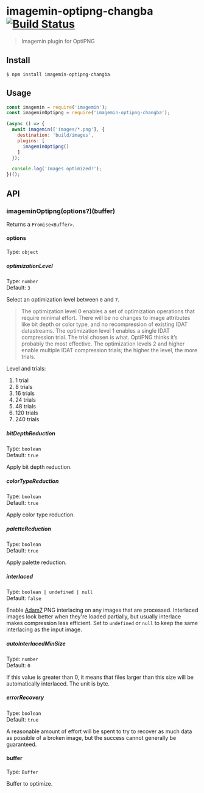 # imagemin-optipng-changba [![Build Status](http://img.shields.io/travis/ChangbaFE/imagemin-optipng.svg?style=flat)](https://travis-ci.org/ChangbaFE/imagemin-optipng)

> Imagemin plugin for OptiPNG

## Install

```
$ npm install imagemin-optipng-changba
```

## Usage

```js
const imagemin = require('imagemin');
const imageminOptipng = require('imagemin-optipng-changba');

(async () => {
  await imagemin(['images/*.png'], {
    destination: 'build/images',
    plugins: [
      imageminOptipng()
    ]
  });

  console.log('Images optimized!');
})();
```

## API

### imageminOptipng(options?)(buffer)

Returns a `Promise<Buffer>`.

#### options

Type: `object`

##### optimizationLevel

Type: `number`<br>
Default: `3`

Select an optimization level between `0` and `7`.

> The optimization level 0 enables a set of optimization operations that require minimal effort. There will be no changes to image attributes like bit depth or color type, and no recompression of existing IDAT datastreams. The optimization level 1 enables a single IDAT compression trial. The trial chosen is what. OptiPNG thinks it’s probably the most effective. The optimization levels 2 and higher enable multiple IDAT compression trials; the higher the level, the more trials.

Level and trials:

1. 1 trial
2. 8 trials
3. 16 trials
4. 24 trials
5. 48 trials
6. 120 trials
7. 240 trials

##### bitDepthReduction

Type: `boolean`<br>
Default: `true`

Apply bit depth reduction.

##### colorTypeReduction

Type: `boolean`<br>
Default: `true`

Apply color type reduction.

##### paletteReduction

Type: `boolean`<br>
Default: `true`

Apply palette reduction.

##### interlaced

Type: `boolean | undefined | null`<br>
Default: `false`

Enable [Adam7](https://en.wikipedia.org/wiki/Adam7_algorithm) PNG interlacing on any images that are processed. Interlaced images look better when they're loaded partially, but usually interlace makes compression less efficient. Set to `undefined` or `null` to keep the same interlacing as the input image.

##### autoInterlacedMinSize

Type: `number`<br>
Default: `0`

If this value is greater than 0, it means that files larger than this size will be automatically interlaced. The unit is byte.

##### errorRecovery

Type: `boolean`<br>
Default: `true`

A reasonable amount of effort will be spent to try to recover as much data as possible of a broken image, but the success cannot generally be guaranteed.

#### buffer

Type: `Buffer`

Buffer to optimize.
